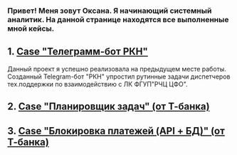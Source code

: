 ### Привет! Меня зовут Оксана. Я начинающий системный аналитик. На данной странице находятся все выполненные мной кейсы.
## 1. [Case "Телеграмм-бот РКН"](https://github.com/OYShtuka/Portfolio/tree/main/%D0%9F%D1%80%D0%BE%D0%B5%D0%BA%D1%82%20Telegram-%D0%B1%D0%BE%D1%82%20%D0%A0%D0%9A%D0%9D) 
Данный проект я успешно реализовала на предыдущем месте работы. Созданный Telegram-бот "РКН" упростил рутинные задачи диспетчеров тех.поддержки по взаимодействию с ЛК ФГУП"РЧЦ ЦФО".
## 2. [Case "Планировщик задач" (от Т-банка)](https://github.com/OYShtuka/Portfolio/tree/main/Case%20%D0%BE%D1%82%20T-%D0%B1%D0%B0%D0%BD%D0%BA%20(%D0%9F%D0%BB%D0%B0%D0%BD%D0%B8%D1%80%D0%BE%D0%B2%D1%89%D0%B8%D0%BA%20%D0%B7%D0%B0%D0%B4%D0%B0%D1%87))
## 3. [Case "Блокировка платежей (API + БД)" (от Т-банка)](https://github.com/OYShtuka/Portfolio/tree/main/%D0%91%D0%BB%D0%BE%D0%BA%D0%B8%D1%80%D0%BE%D0%B2%D0%BA%D0%B0%20%D0%BF%D0%BB%D0%B0%D1%82%D0%B5%D0%B6%D0%B5%D0%B9%20(API%20%2B%20%D0%91%D0%94)%20Case%20%D0%BE%D1%82%20T-%D0%B1%D0%B0%D0%BD%D0%BA)
